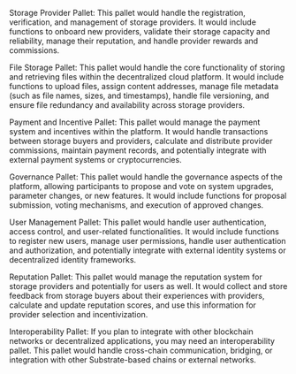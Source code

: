 Storage Provider Pallet: This pallet would handle the registration, verification, and management of storage providers. It would include functions to onboard new providers, validate their storage capacity and reliability, manage their reputation, and handle provider rewards and commissions.

File Storage Pallet: This pallet would handle the core functionality of storing and retrieving files within the decentralized cloud platform. It would include functions to upload files, assign content addresses, manage file metadata (such as file names, sizes, and timestamps), handle file versioning, and ensure file redundancy and availability across storage providers.

Payment and Incentive Pallet: This pallet would manage the payment system and incentives within the platform. It would handle transactions between storage buyers and providers, calculate and distribute provider commissions, maintain payment records, and potentially integrate with external payment systems or cryptocurrencies.

Governance Pallet: This pallet would handle the governance aspects of the platform, allowing participants to propose and vote on system upgrades, parameter changes, or new features. It would include functions for proposal submission, voting mechanisms, and execution of approved changes.

User Management Pallet: This pallet would handle user authentication, access control, and user-related functionalities. It would include functions to register new users, manage user permissions, handle user authentication and authorization, and potentially integrate with external identity systems or decentralized identity frameworks.

Reputation Pallet: This pallet would manage the reputation system for storage providers and potentially for users as well. It would collect and store feedback from storage buyers about their experiences with providers, calculate and update reputation scores, and use this information for provider selection and incentivization.

Interoperability Pallet: If you plan to integrate with other blockchain networks or decentralized applications, you may need an interoperability pallet. This pallet would handle cross-chain communication, bridging, or integration with other Substrate-based chains or external networks.
